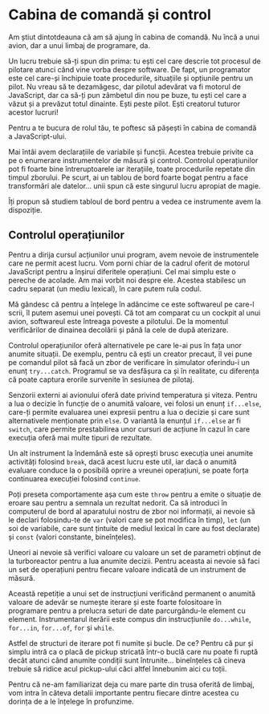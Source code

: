 # Cabina de comandă și control

Am știut dintotdeauna că am să ajung în cabina de comandă. Nu încă a unui avion, dar a unui limbaj de programare, da.

Un lucru trebuie să-ți spun din prima: tu ești cel care descrie tot procesul de pilotare atunci când vine vorba despre software. De fapt, un programator este cel care-și închipuie toate procedurile, situațiile și opțiunile pentru un pilot. Nu vreau să te dezamăgesc, dar pilotul adevărat va fi motorul de JavaScript, dar ca să-ți pun zâmbetul din nou pe buze, tu ești cel care a văzut și a prevăzut totul dinainte. Ești peste pilot. Ești creatorul tuturor acestor lucruri!

Pentru a te bucura de rolul tău, te poftesc să pășești în cabina de comandă a JavaScript-ului.

Mai întâi avem declarațiile de variabile și funcții. Acestea trebuie privite ca pe o enumerare instrumentelor de măsură și control. Controlul operațiunilor pot fi foarte bine întreruptoarele iar iterațiile, toate procedurile repetate din timpul zborului. Pe scurt, ai un tablou de bord foarte bogat pentru a face transformări ale datelor... unii spun că este singurul lucru apropiat de magie.

Îți propun să studiem tabloul de bord pentru a vedea ce instrumente avem la dispoziție.

## Controlul operațiunilor

Pentru a dirija cursul acțiunilor unui program, avem nevoie de instrumentele care ne permit acest lucru. Vom porni chiar de la cadrul oferit de motorul JavaScript pentru a înșirui diferitele operațiuni. Cel mai simplu este o pereche de acolade. Am mai vorbit noi despre ele. Acestea stabilesc un cadru separat (un mediu lexical), în care putem rula codul.

Mă gândesc că pentru a înțelege în adâncime ce este softwareul pe care-l scrii, îl putem asemui unei povești. Că tot am comparat cu un cockpit al unui avion, softwareul este întreaga poveste a pilotului. De la momentul verificărilor de dinainea decolării și până la cele de după aterizare.

Controlul operațiunilor oferă alternativele pe care le-ai pus în fața unor anumite situații. De exemplu, pentru că ești un creator precaut, îl vei pune pe comandul pilot să facă un zbor de verificare în simulator oferindu-i un enunț `try...catch`. Programul se va desfășura ca și în realitate, cu diferența că poate captura erorile survenite în sesiunea de pilotaj.

Senzorii externi ai avionului oferă date privind temperatura și viteza. Pentru a lua o decizie în funcție de o anumită valoare, vei folosi un enunț `if...else`, care-ți permite evaluarea unei expresii pentru a lua o decizie și care sunt alternativele menționate prin `else`. O variantă la enunțul `if...else` ar fi `switch`, care permite prestabilirea unor cursuri de acțiune în cazul în care execuția oferă mai multe tipuri de rezultate.

Un alt instrument la îndemână este să oprești brusc execuția unei anumite activități folosind `break`, dacă acest lucru este util, iar dacă o anumită evaluare conduce la o posibilă oprire a vreunei operațiuni, se poate forța continuarea execuției folosind `continue`.

Poți preseta comportamente așa cum este `throw` pentru a emite o situație de eroare sau pentru a semnala un rezultat nedorit.
Ca să introduci în computerul de bord al aparatului nostru de zbor noi informații, ai nevoie să le declari folosindu-te de `var` (valori care se pot modifica în timp), `let` (un soi de variabile, care sunt țintuite de mediul lexical în care au fost declarate) și `const` (valori constante, bineînțeles).

Uneori ai nevoie să verifici valoare cu valoare un set de parametri obținut de la turboreactor pentru a lua anumite decizii. Pentru aceasta ai nevoie să faci un set de operațiuni pentru fiecare valoare indicată de un instrument de măsură.

Această repetiție a unui set de instrucțiuni verificând permanent o anumită valoare de adevăr se numește iterare și este foarte folositoare în programare pentru a prelucra seturi de date parcurgându-le element cu element. Instrumentarul iterării este compus din instrucțiunile `do...while`, `for...in`, `for...of`, `for` și `while`.

Astfel de structuri de iterare pot fi numite și bucle. De ce? Pentru că pur și simplu intră ca o placă de pickup stricată într-o buclă care nu poate fi ruptă decât atunci când anumite condiții sunt întrunite... bineînțeles că cineva trebuie să ridice acul pickup-ului căci altfel înnebunim aici cu toții.

Pentru că ne-am familiarizat deja cu mare parte din trusa oferită de limbaj, vom intra în câteva detalii importante pentru fiecare dintre acestea cu dorința de a le înțelege în profunzime.
